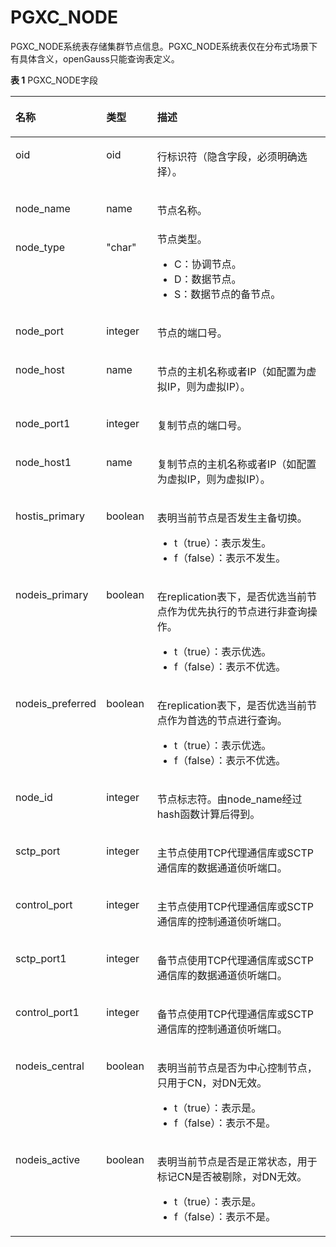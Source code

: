 # PGXC\_NODE<a name="ZH-CN_TOPIC_0000001198172421"></a>

PGXC\_NODE系统表存储集群节点信息。PGXC\_NODE系统表仅在分布式场景下有具体含义，openGauss只能查询表定义。

**表 1**  PGXC\_NODE字段

<a name="zh-cn_topic_0059778795_t339768857f2048938c93ef534fbc96c7"></a>
<table><thead align="left"><tr id="zh-cn_topic_0059778795_rcea9b6cc9fd743aa92b3c4f794cccea3"><th class="cellrowborder" valign="top" width="22.06%" id="mcps1.2.4.1.1"><p id="zh-cn_topic_0059778795_aa70064f9fb2f4c0aa42c0048972aaa49"><a name="zh-cn_topic_0059778795_aa70064f9fb2f4c0aa42c0048972aaa49"></a><a name="zh-cn_topic_0059778795_aa70064f9fb2f4c0aa42c0048972aaa49"></a>名称</p>
</th>
<th class="cellrowborder" valign="top" width="16.41%" id="mcps1.2.4.1.2"><p id="zh-cn_topic_0059778795_ac9fbe6d7ef6042d1bc2317145affba0e"><a name="zh-cn_topic_0059778795_ac9fbe6d7ef6042d1bc2317145affba0e"></a><a name="zh-cn_topic_0059778795_ac9fbe6d7ef6042d1bc2317145affba0e"></a>类型</p>
</th>
<th class="cellrowborder" valign="top" width="61.529999999999994%" id="mcps1.2.4.1.3"><p id="zh-cn_topic_0059778795_a93d9c23aaedb413ab94fdc9f327a1cc7"><a name="zh-cn_topic_0059778795_a93d9c23aaedb413ab94fdc9f327a1cc7"></a><a name="zh-cn_topic_0059778795_a93d9c23aaedb413ab94fdc9f327a1cc7"></a>描述</p>
</th>
</tr>
</thead>
<tbody><tr id="row135547387020"><td class="cellrowborder" valign="top" width="22.06%" headers="mcps1.2.4.1.1 "><p id="p65541338605"><a name="p65541338605"></a><a name="p65541338605"></a>oid</p>
</td>
<td class="cellrowborder" valign="top" width="16.41%" headers="mcps1.2.4.1.2 "><p id="p11554113815018"><a name="p11554113815018"></a><a name="p11554113815018"></a>oid</p>
</td>
<td class="cellrowborder" valign="top" width="61.529999999999994%" headers="mcps1.2.4.1.3 "><p id="p125541038507"><a name="p125541038507"></a><a name="p125541038507"></a>行标识符（隐含字段，必须明确选择）。</p>
</td>
</tr>
<tr id="zh-cn_topic_0059778795_rced836d8f66548b68a592f7441c15f93"><td class="cellrowborder" valign="top" width="22.06%" headers="mcps1.2.4.1.1 "><p id="zh-cn_topic_0059778795_a6cf9862e7b21477691d2be4a0b50f616"><a name="zh-cn_topic_0059778795_a6cf9862e7b21477691d2be4a0b50f616"></a><a name="zh-cn_topic_0059778795_a6cf9862e7b21477691d2be4a0b50f616"></a>node_name</p>
</td>
<td class="cellrowborder" valign="top" width="16.41%" headers="mcps1.2.4.1.2 "><p id="zh-cn_topic_0059778795_ad4c68e82248e4c04816fdde8fcd996ab"><a name="zh-cn_topic_0059778795_ad4c68e82248e4c04816fdde8fcd996ab"></a><a name="zh-cn_topic_0059778795_ad4c68e82248e4c04816fdde8fcd996ab"></a>name</p>
</td>
<td class="cellrowborder" valign="top" width="61.529999999999994%" headers="mcps1.2.4.1.3 "><p id="zh-cn_topic_0059778795_a5ec066278a4e45918ccc64643083ff69"><a name="zh-cn_topic_0059778795_a5ec066278a4e45918ccc64643083ff69"></a><a name="zh-cn_topic_0059778795_a5ec066278a4e45918ccc64643083ff69"></a>节点名称。</p>
</td>
</tr>
<tr id="zh-cn_topic_0059778795_rfc7934910859480792e8b59b2862580b"><td class="cellrowborder" valign="top" width="22.06%" headers="mcps1.2.4.1.1 "><p id="zh-cn_topic_0059778795_a5439cc11a2464528bb6d228be8cc0577"><a name="zh-cn_topic_0059778795_a5439cc11a2464528bb6d228be8cc0577"></a><a name="zh-cn_topic_0059778795_a5439cc11a2464528bb6d228be8cc0577"></a>node_type</p>
</td>
<td class="cellrowborder" valign="top" width="16.41%" headers="mcps1.2.4.1.2 "><p id="zh-cn_topic_0059778795_a1dc4cbb83b5f40d1bfaefd183197db3a"><a name="zh-cn_topic_0059778795_a1dc4cbb83b5f40d1bfaefd183197db3a"></a><a name="zh-cn_topic_0059778795_a1dc4cbb83b5f40d1bfaefd183197db3a"></a>"char"</p>
</td>
<td class="cellrowborder" valign="top" width="61.529999999999994%" headers="mcps1.2.4.1.3 "><div class="p" id="zh-cn_topic_0059778795_a4db57662e66a4b9194a5a8b1cdd7be78"><a name="zh-cn_topic_0059778795_a4db57662e66a4b9194a5a8b1cdd7be78"></a><a name="zh-cn_topic_0059778795_a4db57662e66a4b9194a5a8b1cdd7be78"></a>节点类型。<a name="ul9347195835815"></a><a name="ul9347195835815"></a><ul id="ul9347195835815"><li>C：协调节点。</li><li>D：数据节点。</li><li>S：数据节点的备节点。</li></ul>
</div>
</td>
</tr>
<tr id="zh-cn_topic_0059778795_r010e7ee9e66d47fd8ed4e858ce96e6bd"><td class="cellrowborder" valign="top" width="22.06%" headers="mcps1.2.4.1.1 "><p id="zh-cn_topic_0059778795_a050034924ae245f7aa241fc4f3f6675c"><a name="zh-cn_topic_0059778795_a050034924ae245f7aa241fc4f3f6675c"></a><a name="zh-cn_topic_0059778795_a050034924ae245f7aa241fc4f3f6675c"></a>node_port</p>
</td>
<td class="cellrowborder" valign="top" width="16.41%" headers="mcps1.2.4.1.2 "><p id="zh-cn_topic_0059778795_ae0f84ef20ef3486e9cb2206733702049"><a name="zh-cn_topic_0059778795_ae0f84ef20ef3486e9cb2206733702049"></a><a name="zh-cn_topic_0059778795_ae0f84ef20ef3486e9cb2206733702049"></a>integer</p>
</td>
<td class="cellrowborder" valign="top" width="61.529999999999994%" headers="mcps1.2.4.1.3 "><p id="zh-cn_topic_0059778795_a62a00c5f975d4b44b79388be91df9711"><a name="zh-cn_topic_0059778795_a62a00c5f975d4b44b79388be91df9711"></a><a name="zh-cn_topic_0059778795_a62a00c5f975d4b44b79388be91df9711"></a>节点的端口号。</p>
</td>
</tr>
<tr id="zh-cn_topic_0059778795_r647ae3a14d9c482599bb02760629ac54"><td class="cellrowborder" valign="top" width="22.06%" headers="mcps1.2.4.1.1 "><p id="zh-cn_topic_0059778795_a4bb232571965495dbd8054c34a82805d"><a name="zh-cn_topic_0059778795_a4bb232571965495dbd8054c34a82805d"></a><a name="zh-cn_topic_0059778795_a4bb232571965495dbd8054c34a82805d"></a>node_host</p>
</td>
<td class="cellrowborder" valign="top" width="16.41%" headers="mcps1.2.4.1.2 "><p id="zh-cn_topic_0059778795_a9100b08244bb475a97a2c43d5cd58caa"><a name="zh-cn_topic_0059778795_a9100b08244bb475a97a2c43d5cd58caa"></a><a name="zh-cn_topic_0059778795_a9100b08244bb475a97a2c43d5cd58caa"></a>name</p>
</td>
<td class="cellrowborder" valign="top" width="61.529999999999994%" headers="mcps1.2.4.1.3 "><p id="zh-cn_topic_0059778795_aed85a34bb1a54b53b0015b53f6982f6a"><a name="zh-cn_topic_0059778795_aed85a34bb1a54b53b0015b53f6982f6a"></a><a name="zh-cn_topic_0059778795_aed85a34bb1a54b53b0015b53f6982f6a"></a>节点的主机名称或者IP（如配置为虚拟IP，则为虚拟IP）。</p>
</td>
</tr>
<tr id="zh-cn_topic_0059778795_r840250d7bc6e491692c46d9036e9df79"><td class="cellrowborder" valign="top" width="22.06%" headers="mcps1.2.4.1.1 "><p id="zh-cn_topic_0059778795_a4b275ff31ef746c6bc5261d0caeaa09c"><a name="zh-cn_topic_0059778795_a4b275ff31ef746c6bc5261d0caeaa09c"></a><a name="zh-cn_topic_0059778795_a4b275ff31ef746c6bc5261d0caeaa09c"></a>node_port1</p>
</td>
<td class="cellrowborder" valign="top" width="16.41%" headers="mcps1.2.4.1.2 "><p id="zh-cn_topic_0059778795_a89c2e87f5abe4ec2ac995ba0d5246d15"><a name="zh-cn_topic_0059778795_a89c2e87f5abe4ec2ac995ba0d5246d15"></a><a name="zh-cn_topic_0059778795_a89c2e87f5abe4ec2ac995ba0d5246d15"></a>integer</p>
</td>
<td class="cellrowborder" valign="top" width="61.529999999999994%" headers="mcps1.2.4.1.3 "><p id="zh-cn_topic_0059778795_ada359d599ae64d8c8a25adf1b41aec5b"><a name="zh-cn_topic_0059778795_ada359d599ae64d8c8a25adf1b41aec5b"></a><a name="zh-cn_topic_0059778795_ada359d599ae64d8c8a25adf1b41aec5b"></a>复制节点的端口号。</p>
</td>
</tr>
<tr id="zh-cn_topic_0059778795_rfa44a1102a0c4fca99c69afcc5d31569"><td class="cellrowborder" valign="top" width="22.06%" headers="mcps1.2.4.1.1 "><p id="zh-cn_topic_0059778795_a32f58e4f1bc84c24b5a6a3ba2cfd9aa6"><a name="zh-cn_topic_0059778795_a32f58e4f1bc84c24b5a6a3ba2cfd9aa6"></a><a name="zh-cn_topic_0059778795_a32f58e4f1bc84c24b5a6a3ba2cfd9aa6"></a>node_host1</p>
</td>
<td class="cellrowborder" valign="top" width="16.41%" headers="mcps1.2.4.1.2 "><p id="zh-cn_topic_0059778795_a6981a6c1c2e94035b42713722bf568da"><a name="zh-cn_topic_0059778795_a6981a6c1c2e94035b42713722bf568da"></a><a name="zh-cn_topic_0059778795_a6981a6c1c2e94035b42713722bf568da"></a>name</p>
</td>
<td class="cellrowborder" valign="top" width="61.529999999999994%" headers="mcps1.2.4.1.3 "><p id="zh-cn_topic_0059778795_a73153a714fee4c249dce292bc9fe10c3"><a name="zh-cn_topic_0059778795_a73153a714fee4c249dce292bc9fe10c3"></a><a name="zh-cn_topic_0059778795_a73153a714fee4c249dce292bc9fe10c3"></a>复制节点的主机名称或者IP（如配置为虚拟IP，则为虚拟IP）。</p>
</td>
</tr>
<tr id="zh-cn_topic_0059778795_r2848aa12f15d4defb72da5e607afbd12"><td class="cellrowborder" valign="top" width="22.06%" headers="mcps1.2.4.1.1 "><p id="zh-cn_topic_0059778795_a52620b180efe43afa68ae795a800ef5f"><a name="zh-cn_topic_0059778795_a52620b180efe43afa68ae795a800ef5f"></a><a name="zh-cn_topic_0059778795_a52620b180efe43afa68ae795a800ef5f"></a>hostis_primary</p>
</td>
<td class="cellrowborder" valign="top" width="16.41%" headers="mcps1.2.4.1.2 "><p id="zh-cn_topic_0059778795_ab863dfb623344886a05f7e6884b09e7f"><a name="zh-cn_topic_0059778795_ab863dfb623344886a05f7e6884b09e7f"></a><a name="zh-cn_topic_0059778795_ab863dfb623344886a05f7e6884b09e7f"></a><span id="text581312152919"><a name="text581312152919"></a><a name="text581312152919"></a>boolean</span></p>
</td>
<td class="cellrowborder" valign="top" width="61.529999999999994%" headers="mcps1.2.4.1.3 "><p id="zh-cn_topic_0059778795_ab1fdb5a69fa6462ea56ea15c2475ad6a"><a name="zh-cn_topic_0059778795_ab1fdb5a69fa6462ea56ea15c2475ad6a"></a><a name="zh-cn_topic_0059778795_ab1fdb5a69fa6462ea56ea15c2475ad6a"></a>表明当前节点是否发生主备切换。</p>
<a name="ul12255125141612"></a><a name="ul12255125141612"></a><ul id="ul12255125141612"><li>t（true）：表示发生。</li><li>f（false）：表示不发生。</li></ul>
</td>
</tr>
<tr id="zh-cn_topic_0059778795_rae9e8e4f20d24b44860845e9bcbd9ee2"><td class="cellrowborder" valign="top" width="22.06%" headers="mcps1.2.4.1.1 "><p id="zh-cn_topic_0059778795_a07afd48514bf4db495284ce0e8b74250"><a name="zh-cn_topic_0059778795_a07afd48514bf4db495284ce0e8b74250"></a><a name="zh-cn_topic_0059778795_a07afd48514bf4db495284ce0e8b74250"></a>nodeis_primary</p>
</td>
<td class="cellrowborder" valign="top" width="16.41%" headers="mcps1.2.4.1.2 "><p id="zh-cn_topic_0059778795_a70dfb1ba75fd404fadc69b9b5f9e975e"><a name="zh-cn_topic_0059778795_a70dfb1ba75fd404fadc69b9b5f9e975e"></a><a name="zh-cn_topic_0059778795_a70dfb1ba75fd404fadc69b9b5f9e975e"></a><span id="text1152610217292"><a name="text1152610217292"></a><a name="text1152610217292"></a>boolean</span></p>
</td>
<td class="cellrowborder" valign="top" width="61.529999999999994%" headers="mcps1.2.4.1.3 "><p id="zh-cn_topic_0059778795_a0e2e85e7d4684dc2b0252452e3169007"><a name="zh-cn_topic_0059778795_a0e2e85e7d4684dc2b0252452e3169007"></a><a name="zh-cn_topic_0059778795_a0e2e85e7d4684dc2b0252452e3169007"></a>在replication表下，是否优选当前节点作为优先执行的节点进行非查询操作。</p>
<a name="ul1769914342913"></a><a name="ul1769914342913"></a><ul id="ul1769914342913"><li>t（true）：表示优选。</li><li>f（false）：表示不优选。</li></ul>
</td>
</tr>
<tr id="zh-cn_topic_0059778795_r5ab55a781c4c46a8a9b7c0b614b77573"><td class="cellrowborder" valign="top" width="22.06%" headers="mcps1.2.4.1.1 "><p id="zh-cn_topic_0059778795_a2e96fa15f5a34850ac770ea5b6629080"><a name="zh-cn_topic_0059778795_a2e96fa15f5a34850ac770ea5b6629080"></a><a name="zh-cn_topic_0059778795_a2e96fa15f5a34850ac770ea5b6629080"></a>nodeis_preferred</p>
</td>
<td class="cellrowborder" valign="top" width="16.41%" headers="mcps1.2.4.1.2 "><p id="zh-cn_topic_0059778795_abd8e5e40a4194128934e106148a80b8f"><a name="zh-cn_topic_0059778795_abd8e5e40a4194128934e106148a80b8f"></a><a name="zh-cn_topic_0059778795_abd8e5e40a4194128934e106148a80b8f"></a><span id="text935820342911"><a name="text935820342911"></a><a name="text935820342911"></a>boolean</span></p>
</td>
<td class="cellrowborder" valign="top" width="61.529999999999994%" headers="mcps1.2.4.1.3 "><p id="zh-cn_topic_0059778795_a7ba426714b6843bd8cc02c0de04388dc"><a name="zh-cn_topic_0059778795_a7ba426714b6843bd8cc02c0de04388dc"></a><a name="zh-cn_topic_0059778795_a7ba426714b6843bd8cc02c0de04388dc"></a>在replication表下，是否优选当前节点作为首选的节点进行查询。</p>
<a name="ul118201358112920"></a><a name="ul118201358112920"></a><ul id="ul118201358112920"><li>t（true）：表示优选。</li><li>f（false）：表示不优选。</li></ul>
</td>
</tr>
<tr id="zh-cn_topic_0059778795_r454ef19fb37449fa96d77eb6ac02c6d2"><td class="cellrowborder" valign="top" width="22.06%" headers="mcps1.2.4.1.1 "><p id="zh-cn_topic_0059778795_a4950e38292f54860bedf745ff24930a4"><a name="zh-cn_topic_0059778795_a4950e38292f54860bedf745ff24930a4"></a><a name="zh-cn_topic_0059778795_a4950e38292f54860bedf745ff24930a4"></a>node_id</p>
</td>
<td class="cellrowborder" valign="top" width="16.41%" headers="mcps1.2.4.1.2 "><p id="zh-cn_topic_0059778795_a8bbce29ca93f44628743413408a562ae"><a name="zh-cn_topic_0059778795_a8bbce29ca93f44628743413408a562ae"></a><a name="zh-cn_topic_0059778795_a8bbce29ca93f44628743413408a562ae"></a>integer</p>
</td>
<td class="cellrowborder" valign="top" width="61.529999999999994%" headers="mcps1.2.4.1.3 "><p id="zh-cn_topic_0059778795_a0bc2078fdb4f46c5b2a16ba265d25e37"><a name="zh-cn_topic_0059778795_a0bc2078fdb4f46c5b2a16ba265d25e37"></a><a name="zh-cn_topic_0059778795_a0bc2078fdb4f46c5b2a16ba265d25e37"></a>节点标志符。由node_name经过hash函数计算后得到。</p>
</td>
</tr>
<tr id="zh-cn_topic_0059778795_r84e08641ee6344d294ab8c97b85c1ee2"><td class="cellrowborder" valign="top" width="22.06%" headers="mcps1.2.4.1.1 "><p id="zh-cn_topic_0059778795_a799eb6e43dba49ea8b72d26de40fc41f"><a name="zh-cn_topic_0059778795_a799eb6e43dba49ea8b72d26de40fc41f"></a><a name="zh-cn_topic_0059778795_a799eb6e43dba49ea8b72d26de40fc41f"></a>sctp_port</p>
</td>
<td class="cellrowborder" valign="top" width="16.41%" headers="mcps1.2.4.1.2 "><p id="zh-cn_topic_0059778795_ac2e85c5857a74dd48348c452aa34568e"><a name="zh-cn_topic_0059778795_ac2e85c5857a74dd48348c452aa34568e"></a><a name="zh-cn_topic_0059778795_ac2e85c5857a74dd48348c452aa34568e"></a>integer</p>
</td>
<td class="cellrowborder" valign="top" width="61.529999999999994%" headers="mcps1.2.4.1.3 "><p id="a8188739e63ac4c16afa711e4e320173f"><a name="a8188739e63ac4c16afa711e4e320173f"></a><a name="a8188739e63ac4c16afa711e4e320173f"></a>主节点使用TCP代理通信库或SCTP通信库的数据通道侦听端口。</p>
</td>
</tr>
<tr id="zh-cn_topic_0059778795_r10ff03124fdb40d4913efe1b7ba0e49a"><td class="cellrowborder" valign="top" width="22.06%" headers="mcps1.2.4.1.1 "><p id="zh-cn_topic_0059778795_af8558fb4a6f44710870c5ce4bcb30749"><a name="zh-cn_topic_0059778795_af8558fb4a6f44710870c5ce4bcb30749"></a><a name="zh-cn_topic_0059778795_af8558fb4a6f44710870c5ce4bcb30749"></a>control_port</p>
</td>
<td class="cellrowborder" valign="top" width="16.41%" headers="mcps1.2.4.1.2 "><p id="zh-cn_topic_0059778795_ac90cb25244664d1eba4fce1e1f0377e6"><a name="zh-cn_topic_0059778795_ac90cb25244664d1eba4fce1e1f0377e6"></a><a name="zh-cn_topic_0059778795_ac90cb25244664d1eba4fce1e1f0377e6"></a>integer</p>
</td>
<td class="cellrowborder" valign="top" width="61.529999999999994%" headers="mcps1.2.4.1.3 "><p id="a119e9ce1feae4bd284da95f394b2eb76"><a name="a119e9ce1feae4bd284da95f394b2eb76"></a><a name="a119e9ce1feae4bd284da95f394b2eb76"></a>主节点使用TCP代理通信库或SCTP通信库的控制通道侦听端口。</p>
</td>
</tr>
<tr id="zh-cn_topic_0059778795_rc736b45c01f64aabb49ef593c0b765a7"><td class="cellrowborder" valign="top" width="22.06%" headers="mcps1.2.4.1.1 "><p id="zh-cn_topic_0059778795_a59e54dd12ab247f8a3c35217072dbc48"><a name="zh-cn_topic_0059778795_a59e54dd12ab247f8a3c35217072dbc48"></a><a name="zh-cn_topic_0059778795_a59e54dd12ab247f8a3c35217072dbc48"></a>sctp_port1</p>
</td>
<td class="cellrowborder" valign="top" width="16.41%" headers="mcps1.2.4.1.2 "><p id="zh-cn_topic_0059778795_a0d8b082706ba415eb9eca34c9133e0de"><a name="zh-cn_topic_0059778795_a0d8b082706ba415eb9eca34c9133e0de"></a><a name="zh-cn_topic_0059778795_a0d8b082706ba415eb9eca34c9133e0de"></a>integer</p>
</td>
<td class="cellrowborder" valign="top" width="61.529999999999994%" headers="mcps1.2.4.1.3 "><p id="p18149152164720"><a name="p18149152164720"></a><a name="p18149152164720"></a>备节点使用TCP代理通信库或SCTP通信库的数据通道侦听端口。</p>
</td>
</tr>
<tr id="zh-cn_topic_0059778795_r2d71bf5a31b047f081b8116c051204e7"><td class="cellrowborder" valign="top" width="22.06%" headers="mcps1.2.4.1.1 "><p id="zh-cn_topic_0059778795_a08ca526c3adb4bb4bfdb786e3cd72340"><a name="zh-cn_topic_0059778795_a08ca526c3adb4bb4bfdb786e3cd72340"></a><a name="zh-cn_topic_0059778795_a08ca526c3adb4bb4bfdb786e3cd72340"></a>control_port1</p>
</td>
<td class="cellrowborder" valign="top" width="16.41%" headers="mcps1.2.4.1.2 "><p id="zh-cn_topic_0059778795_a28973ebc040147949a14c022dc672844"><a name="zh-cn_topic_0059778795_a28973ebc040147949a14c022dc672844"></a><a name="zh-cn_topic_0059778795_a28973ebc040147949a14c022dc672844"></a>integer</p>
</td>
<td class="cellrowborder" valign="top" width="61.529999999999994%" headers="mcps1.2.4.1.3 "><p id="a8d14c20e3f1046808e8ba8deabf57f60"><a name="a8d14c20e3f1046808e8ba8deabf57f60"></a><a name="a8d14c20e3f1046808e8ba8deabf57f60"></a>备节点使用TCP代理通信库或SCTP通信库的控制通道侦听端口。</p>
</td>
</tr>
<tr id="row641750114318"><td class="cellrowborder" valign="top" width="22.06%" headers="mcps1.2.4.1.1 "><p id="p18418130104318"><a name="p18418130104318"></a><a name="p18418130104318"></a>nodeis_central</p>
</td>
<td class="cellrowborder" valign="top" width="16.41%" headers="mcps1.2.4.1.2 "><p id="p9418110154318"><a name="p9418110154318"></a><a name="p9418110154318"></a><span id="text162514492919"><a name="text162514492919"></a><a name="text162514492919"></a>boolean</span></p>
</td>
<td class="cellrowborder" valign="top" width="61.529999999999994%" headers="mcps1.2.4.1.3 "><p id="p44186016437"><a name="p44186016437"></a><a name="p44186016437"></a>表明当前节点是否为中心控制节点，只用于CN，对DN无效。</p>
<a name="ul21561963304"></a><a name="ul21561963304"></a><ul id="ul21561963304"><li>t（true）：表示是。</li><li>f（false）：表示不是。</li></ul>
</td>
</tr>
<tr id="row129545512711"><td class="cellrowborder" valign="top" width="22.06%" headers="mcps1.2.4.1.1 "><p id="p11955105476"><a name="p11955105476"></a><a name="p11955105476"></a>nodeis_active</p>
</td>
<td class="cellrowborder" valign="top" width="16.41%" headers="mcps1.2.4.1.2 "><p id="p2095617513718"><a name="p2095617513718"></a><a name="p2095617513718"></a><span id="text198461215931"><a name="text198461215931"></a><a name="text198461215931"></a>boolean</span></p>
</td>
<td class="cellrowborder" valign="top" width="61.529999999999994%" headers="mcps1.2.4.1.3 "><p id="p1995695579"><a name="p1995695579"></a><a name="p1995695579"></a>表明当前节点是否是正常状态，用于标记CN是否被剔除，对DN无效。</p>
<a name="ul18109192519303"></a><a name="ul18109192519303"></a><ul id="ul18109192519303"><li>t（true）：表示是。</li><li>f（false）：表示不是。</li></ul>
</td>
</tr>
</tbody>
</table>

